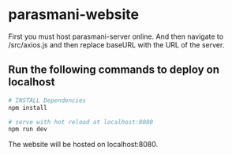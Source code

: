 # parasmani-website

First you must host parasmani-server online. And then navigate to /src/axios.js and then replace baseURL with the URL of the server.

## Run the following commands to deploy on localhost

``` bash
# INSTALL Dependencies
npm install

# serve with hot reload at localhost:8080
npm run dev

```

The website will be hosted on localhost:8080.
